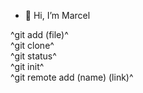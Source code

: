 - 👋 Hi, I’m Marcel

^git add (file)^  
^git clone^  
^git status^  
^git init^  
^git remote add (name) (link)^  
